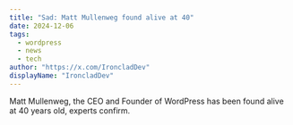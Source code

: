 ```yaml
---
title: "Sad: Matt Mullenweg found alive at 40"
date: 2024-12-06
tags: 
  - wordpress
  - news
  - tech
author: "https://x.com/IroncladDev"
displayName: "IroncladDev"
---
```


Matt Mullenweg, the CEO and Founder of WordPress has been found alive at 40 years old, experts confirm.
